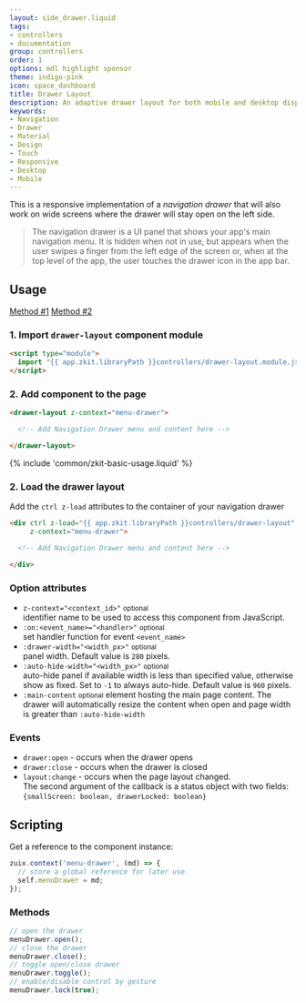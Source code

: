 ```yaml
---
layout: side_drawer.liquid
tags:
- controllers
- documentation
group: controllers
order: 1
options: mdl highlight sponsor
theme: indigo-pink
icon: space_dashboard
title: Drawer Layout
description: An adaptive drawer layout for both mobile and desktop displays, gestures enabled.
keywords:
- Navigation
- Drawer
- Material
- Design
- Touch
- Responsive
- Desktop
- Mobile
---
```


This is a responsive implementation of a *navigation drawer* that will also work on wide screens where the drawer will
stay open on the left side.

<blockquote cite="https://developer.android.com/guide/navigation/navigation-ui#add_a_navigation_drawer">
The navigation drawer is a UI panel that shows your app's main navigation menu.
It is hidden when not in use, but appears when the user swipes a finger from the left edge of the screen or,
when at the top level of the app, the user touches the drawer icon in the app bar.
</blockquote>

## Usage

<div class="mdl-tabs mdl-js-tabs mdl-js-ripple-effect">
  <div class="mdl-tabs__tab-bar" layout="row top-left">
      <a href="#module" class="mdl-tabs__tab is-active">Method #1</a>
      <a href="#script" class="mdl-tabs__tab">Method #2</a>
  </div>
  <div class="mdl-tabs__panel is-active" id="module">

### 1. Import `drawer-layout` component module

```html
<script type="module">
  import "{{ app.zkit.libraryPath }}controllers/drawer-layout.module.js";
</script>
```

### 2. Add component to the page

```html
<drawer-layout z-context="menu-drawer">

  <!-- Add Navigation Drawer menu and content here -->

</drawer-layout>
```

  </div>
  <div class="mdl-tabs__panel" id="script">

{% include 'common/zkit-basic-usage.liquid' %}

### 2. Load the drawer layout

Add the `ctrl z-load` attributes to the container of your navigation drawer
```html
<div ctrl z-load="{{ app.zkit.libraryPath }}controllers/drawer-layout"
     z-context="menu-drawer">

  <!-- Add Navigation Drawer menu and content here -->

</div>
```

  </div>
</div>


### Option attributes

- `z-context="<context_id>"` <small>optional</small>  
  identifier name to be used to access this component from JavaScript.
- `:on:<event_name>="<handler>"` <small>optional</small>  
  set handler function for event `<event_name>`
- `:drawer-width="<width_px>"` <small>optional</small>  
  panel width. Default value is `280` pixels.
- `:auto-hide-width="<width_px>"` <small>optional</small>  
  auto-hide panel if available width is less than specified value, otherwise show as fixed.
  Set to `-1` to always auto-hide. Default value is `960` pixels.
- `:main-content` <small>optional</small>
  element hosting the main page content. The drawer will automatically resize the content when open and
  page width is greater than `:auto-hide-width` 


### Events


- `drawer:open` - occurs when the drawer opens
- `drawer:close` - occurs when the drawer is closed
- `layout:change` - occurs when the page layout changed.  
  The second argument of the callback is a status object with two fields:  
  `{smallScreen: boolean, drawerLocked: boolean}`


## Scripting

Get a reference to the component instance:

```js
zuix.context('menu-drawer', (md) => {
  // store a global reference for later use
  self.menuDrawer = md;
});
```

### Methods

```js
// open the drawer
menuDrawer.open();
// close the drawer
menuDrawer.close();
// toggle open/close drawer
menuDrawer.toggle();
// enable/disable control by gesture
menuDrawer.lock(true);
```
